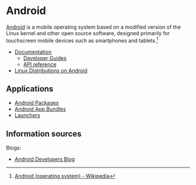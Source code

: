 # Android
[Android](https://www.android.com/) is a mobile operating system based on a modified version of the Linux kernel and other open source software, designed primarily for touchscreen mobile devices such as smartphones and tablets.[^wiki]

[^wiki]: [Android (operating system) - Wikipedia](https://en.wikipedia.org/wiki/Android_(operating_system))

- [Documentation](https://developer.android.com/docs)
  - [Developer Guides](https://developer.android.com/guide)
  - [API reference](https://developer.android.com/reference)
- [Linux Distributions on Android](Linux%20Distributions%20on%20Android.md)

## Applications
- [Android Packages](Applications/Android%20Packages.md)
- [Android App Bundles](Applications/Android%20App%20Bundles.md)
- [Launchers](Applications/Launchers.md)

## Information sources
Blogs:
- [Android Developers Blog](https://android-developers.googleblog.com/)